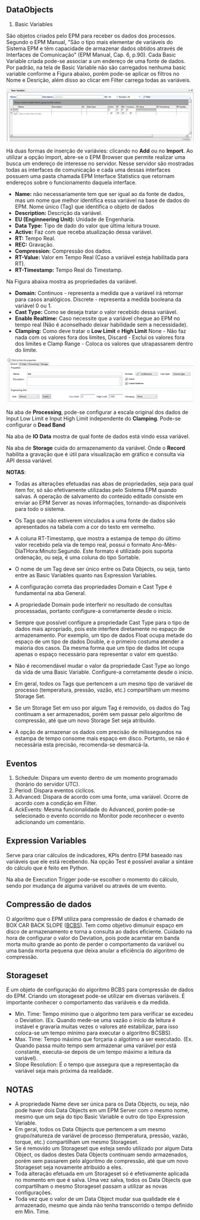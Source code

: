 ## DataObjects

1. Basic Variables

São objetos criados pelo EPM para receber os dados dos processos. Segundo o EPM Manual, "São o tipo mais elementar de
variáveis do Sistema EPM e têm capacidade de armazenar dados obtidos através de Interfaces de Comunicação" (EPM Manual, Cap. 6, p.90). Cada Basic Variable criada pode-se associar a um endereço de uma fonte de dados. Por padrão, na tela de Basic Variable não são carregados nenhuma basic variable conforme a Figura abaixo, porém pode-se aplicar os filtros no Nome e Desrição, além disso ao clicar em Filter carrega todas as variáveis.

![alt=text](https://github.com/kaikecc/EPM/blob/main/Tratamento%20e%20armazenamento%20dos%20dados/img/basic-variable.png)


Há duas formas de inserção de variávies: clicando no **Add** ou no **Import**. Ao utilizar a opção Import, abre-se o EPM Browser que permite realizar uma busca um endereço de interesse no servidor. Nesse servidor são mostradas todas as interfaces de comunicação e cada uma dessas interfaces possuem uma pasta chamada EPM Interface Statistics que retornam endereços sobre o funcionamento daquela interface.

* **Name:** não necessariamente tem que ser igual ao da fonte de dados, mas um nome que melhor identifica essa variável na base de dados do EPM. Nome único (Tag) que identifica o objeto de dados
* **Description:** Descrição da variável.
* **EU (Enginneering Unit):** Unidade de Engenharia.
* **Data Type:** Tipo de dado do valor que última leitura trouxe.
* **Active:** Faz com que receba atualização dessa variável.
* **RT:** Tempo Real.
* **REC:** Gravação.
* **Compression:** Compressão dos dados.
* **RT-Value:** Valor em Tempo Real (Caso a variável esteja habilitada para RT).
* **RT-Timestamp:** Tempo Real do Timestamp.

Na Figura abaixa mostra as propriedades da variável.

* **Domain:** Continuos - representa a medida que a variável irá retornar para casos analógicos. Discrete - representa a medida booleana da variável 0 ou 1.
* **Cast Type:** Como se deseja tratar o valor recebido dessa variável.
* **Enable Realtime:** Caso necessite que a variável chegue ao EPM no tempo real (Não é aconselhado deixar habilidade sem a necessidade).
* **Clamping:** Como deve tratar o **Low Limit** e **High Limit** None - Não faz nada com os valores fora dos limites, Discard - Exclui os valores fora dos limites e Clamp Range - Coloca os valores que utrapassarem dentro do limite.



![alt-text](https://github.com/kaikecc/EPM/blob/main/Tratamento%20e%20armazenamento%20dos%20dados/img/basic-edit.png)

Na aba de **Processing**, pode-se configurar a escala original dos dados de Input Low Limit e Input High Limit independente do **Clamping**. Pode-se configurar o **Dead Band**

Na aba de **IO Data** mostra de qual fonte de dados está vindo essa variável.

Na aba de **Storage** cuida do armazenamento da variável. Onde o **Record** habilita a gravação que é útil para visualização em gráfico e consulta via API dessa variável.

**NOTAS**:

* Todas as alterações efetuadas nas abas de propriedades, seja para qual item for, só
são efetivamente utilizadas pelo Sistema EPM quando salvas. A operação de
salvamento do conteúdo editado consiste em enviar ao EPM Server as novas
informações, tornando-as disponíveis para todo o sistema.

* Os Tags que não estiverem vinculados a uma fonte de dados são apresentados na
tabela com a cor do texto em vermelho.

* A coluna RT-Timestamp, que mostra a estampa de tempo do último valor recebido
pela via de tempo real, possui o formato Ano-Mês-DiaTHora:Minuto:Segundo. Este
formato é utilizado pois suporta ordenação, ou seja, é uma coluna do tipo Sortable.

* O nome de um Tag deve ser único entre os Data Objects, ou seja, tanto entre as Basic
Variables quanto nas Expression Variables.

* A configuração correta das propriedades Domain e Cast Type é fundamental na aba
General.

* A propriedade Domain pode interferir no resultado de consultas processadas,
portanto configure-a corretamente desde o início.

* Sempre que possível configure a propriedade Cast Type para o tipo de dados mais
apropriado, pois este interfere diretamente no espaço de armazenamento. Por
exemplo, um tipo de dados Float ocupa metade do espaço de um tipo de dados
Double, e o primeiro costuma atender a maioria dos casos. Da mesma forma que um
tipo de dados Int ocupa apenas o espaço necessário para representar o valor em
questão.

* Não é recomendável mudar o valor da propriedade Cast Type ao longo da vida de
uma Basic Variable. Configure-a corretamente desde o início.

* Em geral, todos os Tags que pertencem a um mesmo tipo de variável de processo
(temperatura, pressão, vazão, etc.) compartilham um mesmo Storage Set.

* Se um Storage Set em uso por algum Tag é removido, os dados do Tag continuam a
ser armazenados, porém sem passar pelo algoritmo de compressão, até que um novo
Storage Set seja atribuído.

* A opção de armazenar os dados com precisão de milissegundos na estampa de
tempo consome mais espaço em disco. Portanto, se não é necessária esta precisão,
recomenda-se desmarcá-la.

## Eventos

1. Schedule: Dispara um evento dentro de um momento programado (horário do servidor UTC).
2. Period: Dispara eventos ciclícos.
3. Advanced: Dispara de acordo com uma fonte, uma variável. Ocorre de acordo com a condição em Filter.
4. AckEvents: Mesma funcionalidade do Advanced, porém pode-se selecionado o evento ocorrido no Monitor pode reconhecer o evento adicionando um comentário.

## Expression Variables

Serve para criar cálculos de indicadores, KPIs dentro EPM baseado nas variáveis que ele está recebendo. Na opção Test é possível avaliar a sintáxe do cálculo que é feito em Python.

Na aba de Execution Trigger pode-se escolher o momento do cálculo, sendo por mudança de alguma variável ou através de um evento.

## Compressão de dados

O algoritmo que o EPM utiliza para compressão de dados é chamado de BOX CAR BACK SLOPE ([BCBS](https://kb.elipse.com.br/en/data-compression-algorithms-in-process-historians-with-commercial-databases/)). Tem como objetivo dimunuir espaço em disco de armazenamento e torna a consulta ao dados eficiente. Cuidado na hora de configurar o valor do Deviation, pois pode acarretar em banda morta muito grande ao ponto de perder o comportamento da variável ou uma banda morta pequena que deixa anular a eficiência do algoritmo de compressão.

## Storageset

É um objeto de configuração do algoritmo BCBS para compressão de dados do EPM. Criando um storageset pode-se utilizar em diversas variáveis. É importante conhecer o comportamento das variáveis e da medida.

* Min. Time: Tempo mínimo que o algoritmo tem para verificar se excedeu o Deviation. (Ex. Quando mede-se uma vazão o ínício da leitura é instável e gravaria muitas vezes o valores até estabilizar, para isso coloca-se um tempo mínimo para executar o algoritmo BCSBS).
* Max. Time: Tempo máximo que forçaria o algotimo a ser executado. (Ex. Quando passa muito tempo sem armazenar uma variável por está constante, executa-se depois de um tempo máximo a leitura da variável).
* Slope Resolution: É o tempo que assegura que a representação da variável seja mais próxima da realidade.

## NOTAS

* A propriedade Name deve ser única para os Data Objects, ou seja, não pode haver dois Data Objects em um
EPM Server com o mesmo nome, mesmo que um seja do tipo Basic Variable e outro do tipo Expression
Variable.
* Em geral, todos os Data Objects que pertencem a um mesmo grupo/natureza de variável de processo (temperatura,
pressão, vazão, torque, etc.) compartilham um mesmo Storageset.
* Se é removido um Storageset que esteja sendo utilizado por algum Data Object, os dados destes Data Objects
continuam sendo armazenados, porém sem passarem pelo algoritmo de compressão, até que um novo Storageset
seja novamente atribuído a eles.
* Toda alteração efetuada em um Storageset só é efetivamente aplicada no momento em que é salva. Uma vez salva,
todos os Data Objects que compartilham o mesmo Storageset passam a utilizar as novas configurações.
* Toda vez que o valor de um Data Object mudar sua qualidade ele é armazenado, mesmo que ainda não tenha
transcorrido o tempo definido em Min. Time.



